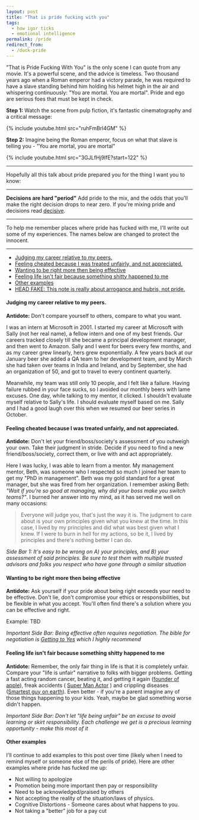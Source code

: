 ```yaml
---
layout: post
title: "That is pride fucking with you"
tags:
  - how igor ticks
  - emotional intelligence
permalink: /pride
redirect_from:
  - /duck-pride
---
```


"That is Pride Fucking With You" is the only scene I can quote from any movie. It's a powerful scene, and the advice is timeless. Two thousand years ago when a Roman emperor had a victory parade, he was required to have a slave standing behind him holding his helmet high in the air and whispering continuously: "You are mortal. You are mortal". Pride and ego are serious foes that must be kept in check.

**Step 1:** Watch the scene from pulp fiction, it's fantastic cinematography and a critical message:

{% include youtube.html src="ruhFmBrl4GM" %}

**Step 2:** Imagine being the Roman emperor, focus on what that slave is telling you - "You are mortal, you are mortal"

{% include youtube.html src="3GJLfHj9lfE?start=122" %}

---

Hopefully all this talk about pride prepared you for the thing I want you to know:

---

**Decisions are hard "period"** Add pride to the mix, and the odds that you'll make the right decision drops to near zero. If you're mixing pride and decisions read [decisive](/decisive).

---

To help me remember places where pride has fucked with me, I'll write out some of my experiences. The names below are changed to protect the innocent.

---

<!-- prettier-ignore-start -->
<!-- vim-markdown-toc GFM -->

- [Judging my career relative to my peers.](#judging-my-career-relative-to-my-peers)
- [Feeling cheated because I was treated unfairly, and not appreciated.](#feeling-cheated-because-i-was-treated-unfairly-and-not-appreciated)
- [Wanting to be right more then being effective](#wanting-to-be-right-more-then-being-effective)
- [Feeling life isn't fair because something shitty happened to me](#feeling-life-isnt-fair-because-something-shitty-happened-to-me)
- [Other examples](#other-examples)
- [HEAD FAKE: This note is really about arrogance and hubris, not pride.](#head-fake-this-note-is-really-about-arrogance-and-hubris-not-pride)

<!-- vim-markdown-toc -->
<!-- prettier-ignore-end -->

#### Judging my career relative to my peers.

**Antidote:** Don't compare yourself to others, compare to what you want.

I was an intern at Microsoft in 2001. I started my career at Microsoft with Sally (not her real name), a fellow intern and one of my best friends. Our careers tracked closely till she became a principal development manager, and then went to Amazon. Sally and I went for beers every few months, and as my career grew linearly, hers grew exponentially. A few years back at our January beer she added a QA team to her development team, and by March she had taken over teams in India and Ireland, and by September, she had an organization of 50, and got to travel to every continent quarterly.

Meanwhile, my team was still only 10 people, and I felt like a failure. Having failure rubbed in your face sucks, so I avoided our monthly beers with lame excuses. One day, while talking to my mentor, it clicked. I shouldn't evaluate myself relative to Sally's life. I should evaluate myself based on me. Sally and I had a good laugh over this when we resumed our beer series in October.

#### Feeling cheated because I was treated unfairly, and not appreciated.

**Antidote:** Don't let your friend/boss/society's assessment of you outweigh your own. Take their judgment in stride. Decide if you need to find a new friend/boss/society, correct them, or live with and act appropriately.

Here I was lucky, I was able to learn from a mentor. My management mentor, Beth, was someone who I respected so much I joined her team to get my "PhD in management". Beth was my gold standard for a great manager, but she was fired from her organization. I remember asking Beth: _"Wait if you're so good at managing, why did your boss make you switch teams?"_. I burned her answer into my mind, as it has served me well on many occasions:

> Everyone will judge you, that's just the way it is. The judgment to care about is your own principles given what you knew at the time. In this case, I lived by my principles and did what was best given what I knew. If I were to burn in hell for my actions, so be it, I lived by principles and there's nothing better I can do.

_Side Bar 1: It's easy to be wrong on A) your principles, and B) your assessment of said principles. Be sure to test them with multiple trusted advisors and folks you respect who have gone through a similar situation_

#### Wanting to be right more then being effective

**Antidote:** Ask yourself if your pride about being right exceeds your need to be effective. Don't lie, don't compromise your ethics or responsibilities, but be flexible in what you accept. You'll often find there's a solution where you can be effective and right.

Example: TBD

_Important Side Bar: Being effective often requires negotiation. The bible for negotiation is [Getting to Yes](https://www.google.com/search?q=getting+to+yes) which I highly recommend_

#### Feeling life isn't fair because something shitty happened to me

**Antidote:** Remember, the only fair thing in life is that it is completely unfair. Compare your "life is unfair" narrative to folks with bigger problems. Getting a fast acting random cancer, beating it, and getting it again ([founder of apple](https://en.wikipedia.org/wiki/Steve_Jobs#Death)), freak accidents ( [Super Man Actor](https://en.wikipedia.org/wiki/Christopher_Reeve) ) and crippling diseases ([Smartest guy on earth](http://www.hawking.org.uk/)). Even better - if you're a parent imagine any of those things happening to your kids. Yeah, maybe be glad something worse didn't happen.

_Important Side Bar: Don't let "life being unfair" be an excuse to avoid learning or skirt responsibility. Each challenge we get is a precious learning opportunity - make this most of it_

#### Other examples

I'll continue to add examples to this post over time (likely when I need to remind myself or someone else of the perils of pride). Here are other examples where pride has fucked me up:

- Not willing to apologize
- Promotion being more important then pay or responsibility
- Need to be acknowledged/praised by others
- Not accepting the reality of the situation/laws of physics.
- Cognitive Distortions - Someone cares about what happens to you.
- Not taking a "better" job for a pay cut

<!--  I don't love this section, removing it.

#### HEAD FAKE: This note is really about arrogance and hubris, not pride.

To be dramatic, I'm using the word pride as an alternative to arrogance and hubris. Those words are probably more precise.

Pride is a usually a justified positive judgment over an accomplishment relative to our ability. "E.g. Did I learn to read when I really struggle reading?".

Arrogance and hubris, are an assessment of self, often manifesting as entitlement, which is 1) feeling you are cosmically unique or 2) that you should have a positive outcome exceeding your effort or value.

--!>
